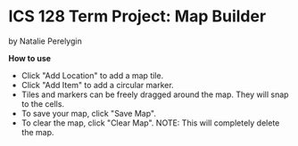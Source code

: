 # ICS 128 Term Project: Map Builder
by Natalie Perelygin

**How to use**
- Click "Add Location" to add a map tile.
- Click "Add Item" to add a circular marker.
- Tiles and markers can be freely dragged around the map. They will snap to the cells.
- To save your map, click "Save Map".
- To clear the map, click "Clear Map". NOTE: This will completely delete the map.
